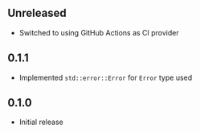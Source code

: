 Unreleased
----------
- Switched to using GitHub Actions as CI provider


0.1.1
-----
- Implemented `std::error::Error` for `Error` type used


0.1.0
-----
- Initial release
